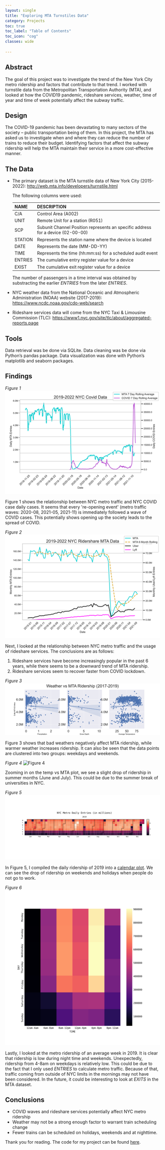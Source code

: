 ```yaml
---
layout: single
title: "Exploring MTA Turnstiles Data"
category: Projects
toc: true
toc_label: "Table of Contents"
toc_icon: "cog"
classes: wide

---
```


## Abstract
The goal of this project was to investigate the trend of the New York City metro ridership and factors that contribute to that trend. I worked with turnstile data from the Metropolitan Transportation Authority (MTA), and looked at how the COVID19 pandemic, rideshare services, weather, time of year and time of week potentially affect the subway traffic.

## Design
The COVID-19 pandemic has been devastating to many sectors of the society – public transportation being of them. In this project, the MTA has asked us to investigate when and where they can reduce the number of trains to reduce their budget. Identifying factors that affect the subway ridership will help the MTA maintain their service in a more cost-effective manner.

## The Data
- The primary dataset is the MTA turnstile data of New York City (2015-2022): http://web.mta.info/developers/turnstile.html

	The following columns were used:
	
	| NAME | DESCRIPTION |
	| ---- | ----------- |
	| C/A | Control Area (A002) |
	| UNIT | Remote Unit for a station (R051) |
	| SCP | Subunit Channel Position represents an specific address for a device (02-00-00) |
	| STATION | Represents the station name where the device is located |
	| DATE | Represents the date (MM-DD-YY) |
	| TIME | Represents the time (hh:mm:ss) for a scheduled audit event |
	| ENTRIES | The cumulative entry register value for a device |
	| EXIST | The cumulative exit register value for a device |
	
	The number of passengers in a time interval was obtained by substracting the earlier _ENTRIES_ from the later _ENTRIES_.
	
- NYC weather data from the National Oceanic and Atmospheric Administration (NOAA) website (2017-2019): https://www.ncdc.noaa.gov/cdo-web/search

- Rideshare services data will come from the NYC Taxi & Limousine Commission (TLC): https://www1.nyc.gov/site/tlc/about/aggregated-reports.page

## Tools
Data retrieval was be done via SQLite. Data cleaning was be done via Python’s pandas package. Data visualization was done with Python’s matplotlib and seaborn packages.

## Findings

*Figure 1*
![Figure 1](https://github.com/JoshJingtianWang/NYC-MTA-EDA/blob/main/plots/COVID_MTA_small.png?raw=true "Figure 1")

Figure 1 shows the relationship between NYC metro traffic and NYC COVID case daily cases. It seems that every 're-opening event' (metro traffic waves: 2020-08, 2021-05, 2021-11) is immediately followed a wave of COVID cases. This potentially shows opening up the society leads to the spread of COVID.

*Figure 2*
![Figure 2](https://raw.githubusercontent.com/JoshJingtianWang/NYC-MTA-EDA/main/plots/Uber_MTA_small.png "Figure 2")

Next, I looked at the relationship between NYC metro traffic and the usage of rideshare services. The conclusions are as follows:
1. Rideshare services have become increasingly popular in the past 6 years, while there seems to be a downward trend of MTA ridership.
2. Rideshare services seem to recover faster from COVID lockdown.

*Figure 3*
![Figure 3](https://github.com/JoshJingtianWang/NYC-MTA-EDA/blob/main/plots/Weather_MTA_small.png?raw=true "Figure 3")

Figure 3 shows that bad weathers negatively affect MTA ridership, while warmer weather increases ridership. It can also be seen that the data points are clustered into two groups: weekdays and weekends.

*Figure 4*
![Figure 4](https://github.com/JoshJingtianWang/NYC-MTA-EDA/blob/main/plots/Temperature_MTA.png?raw=true "Figure 4")

Zooming in on the temp vs MTA plot, we see a slight drop of ridership in summer months (June and July). This could be due to the summer break of universities in NYC.

*Figure 5*
![Figure 5](https://github.com/JoshJingtianWang/NYC-MTA-EDA/blob/main/plots/year_heatmap_2019.png?raw=true "Figure 5")

In Figure 5, I compiled the daily ridership of 2019 into a [calendar plot](https://calplot.readthedocs.io/en/latest/). We can see the drop of ridership on weekends and holidays when people do not go to work.

*Figure 6*
![Figure 6](https://github.com/JoshJingtianWang/NYC-MTA-EDA/blob/main/plots/week_heatmap_2019.png?raw=true "Figure 6")

Lastly, I looked at the metro ridership of an average week in 2019. It is clear that ridership is low during night time and weekends. Unexpectedly, ridership from 4-8am on weekdays is relatively low. This could be due to the fact that I only used _ENTRIES_ to calculate metro traffic. Because of that, traffic coming from outside of NYC limits in the mornings may not have been considered. In the future, it could be interesting to look at _EXITS_ in the MTA dataset.

## Conclusions
- COVID waves and rideshare services potentially affect NYC metro ridership
- Weather may not be a strong enough factor to warrant train scheduling change
- Fewer trains can be scheduled on holidays, weekends and at nighttime.

Thank you for reading. The code for my project can be found [here](https://github.com/JoshJingtianWang/NYC-MTA-EDA). 